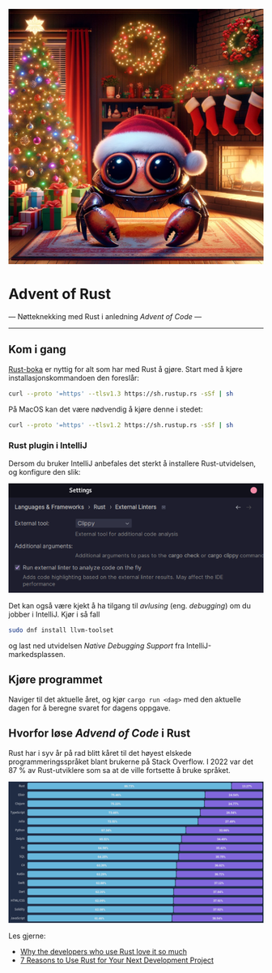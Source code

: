 ![](./images/ferris-yule.png)

# Advent of Rust
 ― Nøtteknekking med Rust i anledning _Advent of Code_ ―

___

## Kom i gang
[Rust-boka](https://doc.rust-lang.org/book/) er nyttig for alt som har med Rust å gjøre. Start med å kjøre
installasjonskommandoen den foreslår:
```bash
curl --proto '=https' --tlsv1.3 https://sh.rustup.rs -sSf | sh
```

På MacOS kan det være nødvendig å kjøre denne i stedet:

```bash
curl --proto '=https' --tlsv1.2 https://sh.rustup.rs -sSf | sh
```

### Rust plugin i IntelliJ
Dersom du bruker IntelliJ anbefales det sterkt å installere Rust-utvidelsen, og konfigure den slik:

![](images/intellijconfig.png)

Det kan også være kjekt å ha tilgang til _avlusing_ (eng. *debugging*) om du jobber i IntelliJ. Kjør i så fall
```bash
sudo dnf install llvm-toolset
```
og last ned utvidelsen *Native Debugging Support* fra IntelliJ-markedsplassen.

## Kjøre programmet
Naviger til det aktuelle året, og kjør `cargo run <dag>` med den aktuelle dagen for å beregne svaret for dagens 
oppgave.

## Hvorfor løse _Advend of Code_ i Rust
Rust har i syv år på rad blitt kåret til det høyest elskede programmeringsspråket blant brukerne på Stack Overflow.
I 2022 var det 87 % av Rust-utviklere som sa at de ville fortsette å bruke språket.

![](./images/stackoverflowsurvey.png)

Les gjerne:
* [Why the developers who use Rust love it so much](https://stackoverflow.blog/2020/06/05/why-the-developers-who-use-rust-love-it-so-much/)
* [7 Reasons to Use Rust for Your Next Development Project](https://geekflare.com/reasons-to-use-rust/)